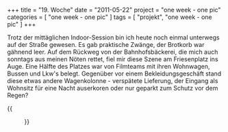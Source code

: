 +++
title = "19. Woche"
date = "2011-05-22"
project = "one week - one pic"
categories = [ "one week - one pic" ]
tags = [ "projekt", "one week - one pic" ]
+++

Trotz der mittäglichen Indoor-Session bin ich heute noch einmal unterwegs auf der Straße gewesen. Es gab praktische Zwänge, der Brotkorb war gähnend leer. Auf dem Rückweg von der Bahnhofsbäckerei, die mich auch sonntags aus meinen Nöten rettet, fiel mir diese Szene am Friesenplatz ins Auge. Eine Hälfte des Platzes war von Filmteams mit ihren Wohnwagen, Bussen und Lkw's belegt. Gegenüber vor einem Bekleidungsgeschäft stand diese etwas andere Wagenkolonne - verspätete Lieferung, der Eingang als Wohnsitz für eine Nacht auserkoren oder nur geparkt zum Schutz vor dem Regen?

{{<figure src="/images/1week1pic/20110522-171027-001.jpg" title="Spar schön?!?">}}
